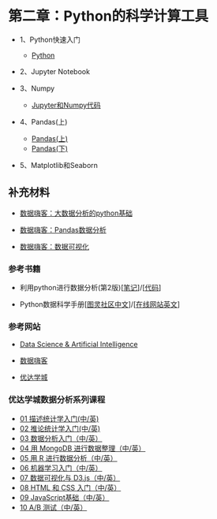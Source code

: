 # 第二章：Python的科学计算工具

* 1、Python快速入门
    - [Python](Python.ipynb)

* 2、Jupyter Notebook

* 3、Numpy
    - [Jupyter和Numpy代码](Jupyter_numpy.ipynb)

* 4、Pandas(上)
    - [Pandas(上)](Pandas_1.ipynb)
    - [Pandas(下)]()

* 5、Matplotlib和Seaborn



## 补充材料

* [数据嗨客：大数据分析的python基础](http://hackdata.cn/learn/course/2/)

* [数据嗨客：Pandas数据分析](http://hackdata.cn/learn/course/9/)

* [数据嗨客：数据可视化](http://hackdata.cn/learn/course/8/)

### 参考书籍

* 利用python进行数据分析(第2版)[[笔记](https://www.jianshu.com/p/04d180d90a3f)]/[[代码](https://github.com/BrambleXu/pydata-notebook)]

* Python数据科学手册[[图灵社区中文](http://www.ituring.com.cn/book/1937)]/[[在线网站英文](https://jakevdp.github.io/PythonDataScienceHandbook/index.html)]

### 参考网站

* [Data Science & Artificial Intelligence](https://chrisalbon.com/#machine_learning)

* [数据嗨客](http://hackdata.cn/#)

* [优达学城](https://cn.udacity.com/)

### 优达学城数据分析系列课程

* [01 描述统计学入门(中/英)](https://cn.udacity.com/course/intro-to-descriptive-statistics--ud827-enterprise)
* [02 推论统计学入门(中/英)](https://cn.udacity.com/course/intro-to-inferential-statistics--ud201-enterprise)
* [03 数据分析入门（中/英）](https://cn.udacity.com/course/intro-to-data-analysis--ud170-enterprise)
* [04 用 MongoDB 进行数据整理（中/英）](https://cn.udacity.com/course/data-wrangling-with-mongodb--ud032-enterprise)
* [05 用 R 进行数据分析（中/英）](https://cn.udacity.com/course/data-analysis-with-r--ud651-enterprise)
* [06 机器学习入门（中/英）](https://cn.udacity.com/course/intro-to-machine-learning--ud120-enterprise)
* [07 数据可视化与 D3.js（中/英）](https://cn.udacity.com/course/data-visualization-and-d3js--ud507-enterprise)
* [08 HTML 和 CSS 入门（中/英）](https://cn.udacity.com/course/intro-to-html-and-css--ud304-enterprise)
* [09 JavaScript基础（中/英）](https://cn.udacity.com/course/javascript-basics--ud804)
* [10 A/B 测试（中/英）](https://cn.udacity.com/course/ab-testing--ud257-enterprise)

